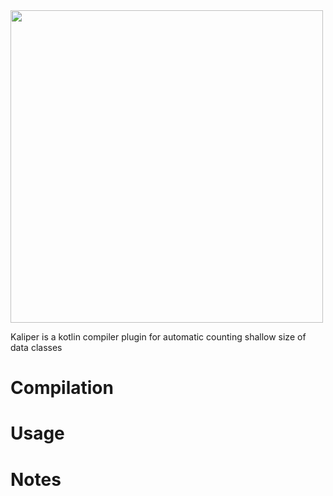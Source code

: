 <img src="https://user-images.githubusercontent.com/9287604/152883473-251213d8-0b8f-46dc-b8e5-8a15f79b285b.png" width="500">

Kaliper is a kotlin compiler plugin for automatic counting shallow size of data classes

# Compilation

# Usage

# Notes
